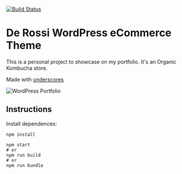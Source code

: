 [![Build Status](https://travis-ci.org/Automattic/_s.svg?branch=master)](https://travis-ci.org/Automattic/_s)

# De Rossi WordPress eCommerce Theme


This is a personal project to showcase on my portfolio.
It's an Organic Kombucha store.

Made with [underscores](https://underscores.me/)

![WordPress Portfolio](https://raw.githubusercontent.com/leanug/portfolio/portfolio/screenshot.png)


## Instructions

Install dependences:

```shell
npm install
```

```shell
npm start
# or
npm run build
# or
npm run bundle
```
